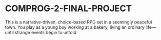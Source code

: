 # COMPROG-2-FINAL-PROJECT
This is a narrative-driven, choice-based RPG set in a seemingly peaceful town. You play as a young boy working at a bakery, living an ordinary life—until strange events begin to unfold
